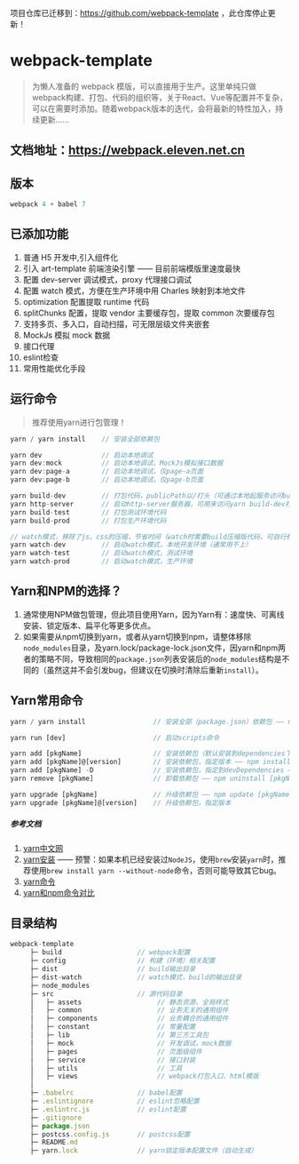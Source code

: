 项目仓库已迁移到：https://github.com/webpack-template ，此仓库停止更新！

# webpack-template

> 为懒人准备的 webpack 模版，可以直接用于生产。这里单纯只做webpack构建、打包、代码的组织等，关于React、Vue等配置并不复杂，可以在需要时添加。随着webpack版本的迭代，会将最新的特性加入，持续更新......

## 文档地址：https://webpack.eleven.net.cn

## 版本

```js
webpack 4 + babel 7
```

## 已添加功能

1. 普通 H5 开发中,引入组件化
2. 引入 art-template 前端渲染引擎 —— 目前前端模版里速度最快
3. 配置 dev-server 调试模式，proxy 代理接口调试
4. 配置 watch 模式，方便在生产环境中用 Charles 映射到本地文件
5. optimization 配置提取 runtime 代码
6. splitChunks 配置，提取 vendor 主要缓存包，提取 common 次要缓存包
7. 支持多页、多入口，自动扫描，可无限层级文件夹嵌套
8. MockJs 模拟 mock 数据
9. 接口代理
10. eslint检查
11. 常用性能优化手段

## 运行命令

> 推荐使用yarn进行包管理！

```js
yarn / yarn install    // 安装全部依赖包

yarn dev               // 启动本地调试
yarn dev:mock          // 启动本地调试，MockJs模拟接口数据
yarn dev:page-a        // 启动本地调试，仅page-a页面
yarn dev:page-b        // 启动本地调试，仅page-b页面

yarn build-dev         // 打包代码，publicPath以/打头（可通过本地起服务访问build后的代码）
yarn http-server       // 启动http-server服务器，可用来访问yarn build-dev打包的代码
yarn build-test        // 打包测试环境代码
yarn build-prod        // 打包生产环境代码

// watch模式，移除了js、css的压缩，节省时间（watch时需要build压缩版代码，可自行修改）。
yarn watch-dev         // 启动watch模式，本地开发环境（通常用不上）
yarn watch-test        // 启动watch模式，测试环境
yarn watch-prod        // 启动watch模式，生产环境
```

## Yarn和NPM的选择？
1. 通常使用NPM做包管理，但此项目使用Yarn，因为Yarn有：速度快、可离线安装、锁定版本、扁平化等更多优点。
2. 如果需要从npm切换到yarn，或者从yarn切换到npm，请整体移除`node_modules`目录，及yarn.lock/package-lock.json文件，因yarn和npm两者的策略不同，导致相同的`package.json`列表安装后的`node_modules`结构是不同的（虽然这并不会引发bug，但建议在切换时清除后重新`install`）。

## Yarn常用命令

```js
yarn / yarn install                 // 安装全部（package.json）依赖包 —— npm install

yarn run [dev]                      // 启动scripts命令

yarn add [pkgName]                  // 安装依赖包（默认安装到dependencies下） —— npm install [pkgName]
yarn add [pkgName]@[version]        // 安装依赖包，指定版本 —— npm install [pkgName]@[version]
yarn add [pkgName] -D               // 安装依赖包，指定到devDependencies —— npm install [pkgName] -D
yarn remove [pkgName]               // 卸载依赖包 —— npm uninstall [pkgName]

yarn upgrade [pkgName]              // 升级依赖包 —— npm update [pkgName]
yarn upgrade [pkgName]@[version]    // 升级依赖包，指定版本
```

##### 参考文档

1. [yarn中文网](https://yarnpkg.com/zh-Hans/)
2. [yarn安装](https://yarnpkg.com/zh-Hans/)  —— 预警：如果本机已经安装过`NodeJS`，使用`brew`安装`yarn`时，推荐使用`brew install yarn --without-node`命令，否则可能导致其它bug。
3. [yarn命令](https://yarnpkg.com/zh-Hans/docs/usage)
4. [yarn和npm命令对比](https://yarn.bootcss.com/docs/migrating-from-npm/#toc-cli-commands-comparison)

## 目录结构

```js
webpack-template
     ├─ build                   // webpack配置
     ├─ config                  // 构建（环境）相关配置
     ├─ dist                    // build输出目录
     ├─ dist-watch              // watch模式，build的输出目录
     ├─ node_modules
     ├─ src                     // 源代码目录
     │   ├─ assets                   // 静态资源、全局样式
     │   ├─ common                   // 业务无关的通用组件
     │   ├─ components               // 业务耦合的通用组件
     │   ├─ constant                 // 常量配置
     │   ├─ lib                      // 第三方工具包
     │   ├─ mock                     // 开发调试，mock数据
     │   ├─ pages                    // 页面级组件
     │   ├─ service                  // 接口封装
     │   ├─ utils                    // 工具
     │   ├─ views                    // webpack打包入口、html模版
     │
     ├─ .babelrc                // babel配置
     ├─ .eslintignore           // eslint忽略配置
     ├─ .eslintrc.js            // eslint配置
     ├─ .gitignore
     ├─ package.json
     ├─ postcss.config.js       // postcss配置
     ├─ README.md
     ├─ yarn.lock               // yarn锁定版本配置文件（自动生成）
```